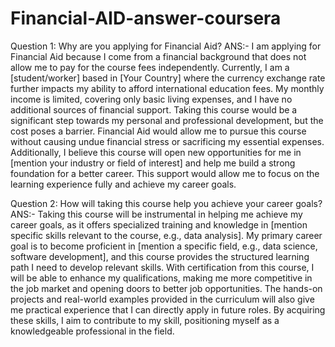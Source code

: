 # Financial-AID-answer-coursera

Question 1: Why are you applying for Financial Aid?
ANS:- I am applying for Financial Aid because I come from a financial background that does not allow me to pay for the course fees independently. Currently, I am a [student/worker] based in [Your Country] where the currency exchange rate further impacts my ability to afford international education fees. My monthly income is limited, covering only basic living expenses, and I have no additional sources of financial support. Taking this course would be a significant step towards my personal and professional development, but the cost poses a barrier. Financial Aid would allow me to pursue this course without causing undue financial stress or sacrificing my essential expenses. Additionally, I believe this course will open new opportunities for me in [mention your industry or field of interest] and help me build a strong foundation for a better career. This support would allow me to focus on the learning experience fully and achieve my career goals.

Question 2: How will taking this course help you achieve your career goals?
ANS:- Taking this course will be instrumental in helping me achieve my career goals, as it offers specialized training and knowledge in [mention specific skills relevant to the course, e.g., data analysis]. My primary career goal is to become proficient in [mention a specific field, e.g., data science, software development], and this course provides the structured learning path I need to develop relevant skills. With certification from this course, I will be able to enhance my qualifications, making me more competitive in the job market and opening doors to better job opportunities. The hands-on projects and real-world examples provided in the curriculum will also give me practical experience that I can directly apply in future roles. By acquiring these skills, I aim to contribute to my skill, positioning myself as a knowledgeable professional in the field.
